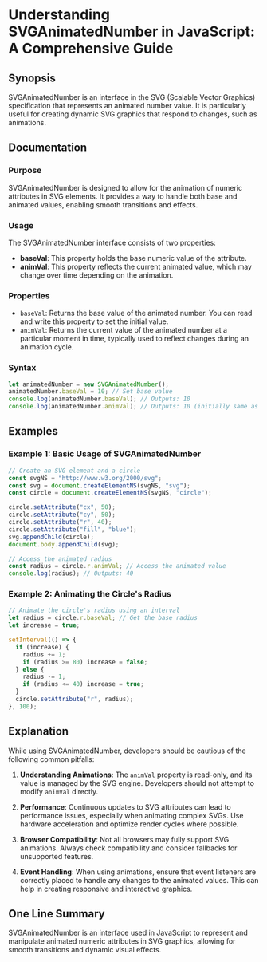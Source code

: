 <!--
Meta Description: # Understanding SVGAnimatedNumber in JavaScript: A Comprehensive Guide ## Synopsis SVGAnimatedNumber is an interface in the SVG (Scalable Vector Graph...
Meta Keywords: svg, circle, radius, animated, value
-->

# Understanding SVGAnimatedNumber in JavaScript: A Comprehensive Guide

## Synopsis
SVGAnimatedNumber is an interface in the SVG (Scalable Vector Graphics) specification that represents an animated number value. It is particularly useful for creating dynamic SVG graphics that respond to changes, such as animations.

## Documentation

### Purpose
SVGAnimatedNumber is designed to allow for the animation of numeric attributes in SVG elements. It provides a way to handle both base and animated values, enabling smooth transitions and effects.

### Usage
The SVGAnimatedNumber interface consists of two properties:
- **baseVal**: This property holds the base numeric value of the attribute.
- **animVal**: This property reflects the current animated value, which may change over time depending on the animation.

### Properties
- `baseVal`: Returns the base value of the animated number. You can read and write this property to set the initial value.
- `animVal`: Returns the current value of the animated number at a particular moment in time, typically used to reflect changes during an animation cycle.

### Syntax
```javascript
let animatedNumber = new SVGAnimatedNumber();
animatedNumber.baseVal = 10; // Set base value
console.log(animatedNumber.baseVal); // Outputs: 10
console.log(animatedNumber.animVal); // Outputs: 10 (initially same as base)
```

## Examples

### Example 1: Basic Usage of SVGAnimatedNumber
```javascript
// Create an SVG element and a circle
const svgNS = "http://www.w3.org/2000/svg";
const svg = document.createElementNS(svgNS, "svg");
const circle = document.createElementNS(svgNS, "circle");

circle.setAttribute("cx", 50);
circle.setAttribute("cy", 50);
circle.setAttribute("r", 40);
circle.setAttribute("fill", "blue");
svg.appendChild(circle);
document.body.appendChild(svg);

// Access the animated radius
const radius = circle.r.animVal; // Access the animated value
console.log(radius); // Outputs: 40
```

### Example 2: Animating the Circle's Radius
```javascript
// Animate the circle's radius using an interval
let radius = circle.r.baseVal; // Get the base radius
let increase = true;

setInterval(() => {
  if (increase) {
    radius += 1;
    if (radius >= 80) increase = false;
  } else {
    radius -= 1;
    if (radius <= 40) increase = true;
  }
  circle.setAttribute("r", radius);
}, 100);
```

## Explanation
While using SVGAnimatedNumber, developers should be cautious of the following common pitfalls:

1. **Understanding Animations**: The `animVal` property is read-only, and its value is managed by the SVG engine. Developers should not attempt to modify `animVal` directly.

2. **Performance**: Continuous updates to SVG attributes can lead to performance issues, especially when animating complex SVGs. Use hardware acceleration and optimize render cycles where possible.

3. **Browser Compatibility**: Not all browsers may fully support SVG animations. Always check compatibility and consider fallbacks for unsupported features.

4. **Event Handling**: When using animations, ensure that event listeners are correctly placed to handle any changes to the animated values. This can help in creating responsive and interactive graphics.

## One Line Summary
SVGAnimatedNumber is an interface used in JavaScript to represent and manipulate animated numeric attributes in SVG graphics, allowing for smooth transitions and dynamic visual effects.